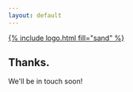 ```yaml
---
layout: default
---
```


<section class="section-cover">
  <div class="text-center vertical-center">
    <a href="/">{% include logo.html fill="sand" %}</a>
    <h1>Thanks.</h1>
    <p>We'll be in touch soon!</p>
  </div>
</section>
